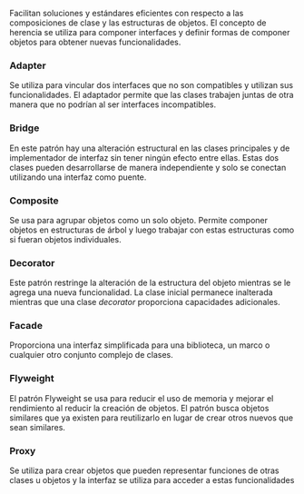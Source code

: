 Facilitan soluciones y estándares eficientes con respecto a las composiciones de clase y las estructuras de objetos. El concepto de herencia se utiliza para componer interfaces y definir formas de componer objetos para obtener nuevas funcionalidades.

### Adapter

Se utiliza para vincular dos interfaces que no son compatibles y utilizan sus funcionalidades. El adaptador permite que las clases trabajen juntas de otra manera que no podrían al ser interfaces incompatibles.

### Bridge

En este patrón hay una alteración estructural en las clases principales y de implementador de interfaz sin tener ningún efecto entre ellas. Estas dos clases pueden desarrollarse de manera independiente y solo se conectan utilizando una interfaz como puente.

### Composite

Se usa para agrupar objetos como un solo objeto. Permite componer objetos en estructuras de árbol y luego trabajar con estas estructuras como si fueran objetos individuales.

### Decorator

Este patrón restringe la alteración de la estructura del objeto mientras se le agrega una nueva funcionalidad. La clase inicial permanece inalterada mientras que una clase _decorator_ proporciona capacidades adicionales.

### Facade

Proporciona una interfaz simplificada para una biblioteca, un marco o cualquier otro conjunto complejo de clases.

### Flyweight

El patrón Flyweight se usa para reducir el uso de memoria y mejorar el rendimiento al reducir la creación de objetos. El patrón busca objetos similares que ya existen para reutilizarlo en lugar de crear otros nuevos que sean similares.

### Proxy

Se utiliza para crear objetos que pueden representar funciones de otras clases u objetos y la interfaz se utiliza para acceder a estas funcionalidades